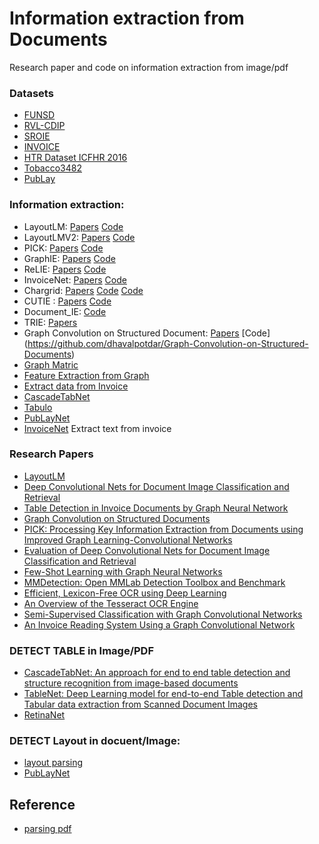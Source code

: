 # Information extraction from Documents
Research paper and code on information extraction from image/pdf

### Datasets
 * [FUNSD](https://guillaumejaume.github.io/FUNSD/)
 * [RVL-CDIP](https://www.cs.cmu.edu/~aharley/rvl-cdip/)
 * [SROIE](https://rrc.cvc.uab.es/#)
 * [INVOICE](https://drive.google.com/drive/folders/1FsV9TFw31m-RZ544ZY0MWIzEG8dtR7mK) 
 * [HTR Dataset ICFHR 2016](https://zenodo.org/record/1297399#.X0zmA9P7TUI)
 * [Tobacco3482](https://lampsrv02.umiacs.umd.edu/projdb/project.php?id=72)
 * [PubLay](https://github.com/ibm-aur-nlp/PubLayNet)
 
### Information extraction:
 * LayoutLM:  [Papers](https://arxiv.org/pdf/1912.13318.pdf)  [Code](https://github.com/microsoft/unilm/tree/master/layoutlm)
 * LayoutLMV2:  [Papers](https://arxiv.org/pdf/2012.14740v1.pdf)  [Code](https://github.com/microsoft/unilm/tree/master/layoutlmv2)
 * PICK: [Papers](https://arxiv.org/pdf/2004.07464v3.pdf)  [Code](https://github.com/wenwenyu/PICK-pytorch)
 * GraphIE: [Papers](https://arxiv.org/abs/1810.13083)  [Code](https://github.com/thomas0809/GraphIE)
 * ReLIE: [Papers](https://www.aclweb.org/anthology/2020.acl-main.580/)  [Code](https://github.com/Praneet9/Representation-Learning-for-Information-Extraction)
 * InvoiceNet: [Papers](https://arxiv.org/pdf/1812.07248.pdf)  [Code](https://github.com/naiveHobo/InvoiceNet)
 * Chargrid: [Papers](https://arxiv.org/pdf/1809.08799v1.pdf)  [Code](https://github.com/sciencefictionlab/chargrid-pytorch) [Code](https://github.com/thanhhau097/chargrid2d)
 * CUTIE : [Papers](https://arxiv.org/pdf/1903.12363v4.pdf)  [Code](https://github.com/vsymbol/CUTIE)
 * Document_IE: [Code](https://github.com/lulia0228/Document_IE)
 * TRIE: [Papers](https://arxiv.org/pdf/2005.13118v2.pdf)
 * Graph Convolution on Structured Document: [Papers](https://nanonets.com/blog/information-extraction-graph-convolutional-networks/)  [Code] (https://github.com/dhavalpotdar/Graph-Convolution-on-Structured-Documents)
 * [Graph Matric](https://colab.research.google.com/drive/1CjicFAgc1PtSYBmQKt3OccsOHyf0a5MU#scrollTo=C_Lkp4sqeg8T)
 * [Feature Extraction from Graph](https://colab.research.google.com/drive/1ZkS9YkFgWMR39e9yf5BxcyqPQR4T_hZ1#scrollTo=C_Lkp4sqeg8T)
 * [Extract data from Invoice](https://medium.com/@vigneshgig/how-to-extract-the-structure-of-invoice-data-using-tensorflow-api-faster-crnn-object-detection-8aa15c12bb46)
 * [CascadeTabNet](https://github.com/DevashishPrasad/CascadeTabNet)
 * [Tabulo ](https://github.com/interviewBubble/Tabulo)
 * [PubLayNet](https://github.com/phamquiluan/PubLayNet)
 * [InvoiceNet](https://github.com/naiveHobo/InvoiceNet) Extract text from invoice
 
### Research Papers
 * [LayoutLM](https://arxiv.org/pdf/1912.13318.pdf)
 * [Deep Convolutional Nets for Document Image Classification and Retrieval](https://www.cs.cmu.edu/~aharley/icdar15/harley_convnet_icdar15.pdf)
 * [Table Detection in Invoice Documents by Graph Neural Network](https://priba.github.io/assets/publi/conf/2019_ICDAR_PRiba.pdf)
 * [Graph Convolution on Structured Documents](https://nanonets.com/blog/information-extraction-graph-convolutional-networks/)
 * [PICK: Processing Key Information Extraction from
Documents using Improved Graph
Learning-Convolutional Networks](https://arxiv.org/pdf/2004.07464.pdf)
 * [Evaluation of Deep Convolutional Nets for Document Image Classification and Retrieval](https://arxiv.org/abs/1502.07058)
 * [Few-Shot Learning with Graph Neural Networks](https://arxiv.org/abs/1711.04043)
 * [MMDetection: Open MMLab Detection Toolbox and Benchmark](https://arxiv.org/abs/1906.07155)
 * [Efficient, Lexicon-Free OCR using Deep Learning
](https://arxiv.org/abs/1906.01969)
 * [An Overview of the Tesseract OCR Engine ](https://static.googleusercontent.com/media/research.google.com/en//pubs/archive/33418.pdf)
 * [Semi-Supervised Classification with Graph Convolutional Networks](https://arxiv.org/abs/1609.02907)
 * [An Invoice Reading System Using a Graph Convolutional Network](https://link.springer.com/chapter/10.1007/978-3-030-21074-8_12)
 
 ### DETECT TABLE in Image/PDF
 * [CascadeTabNet: An approach for end to end table detection and structure
recognition from image-based documents](https://arxiv.org/ftp/arxiv/papers/2004/2004.12629.pdf)
* [TableNet: Deep Learning model for end-to-end Table detection and Tabular data extraction from Scanned Document Images](https://arxiv.org/pdf/2001.01469.pdf)
* [RetinaNet](https://medium.com/@djajafer/pdf-table-extraction-with-keras-retinanet-173a13371e89)


### DETECT Layout in docuent/Image:

* [layout parsing](https://github.com/Layout-Parser/layout-parser)
* [PubLayNet](https://github.com/phamquiluan/PubLayNet)


## Reference
* [parsing pdf](https://porter.io/github.com/jsfenfen/parsing-prickly-pdfs)
